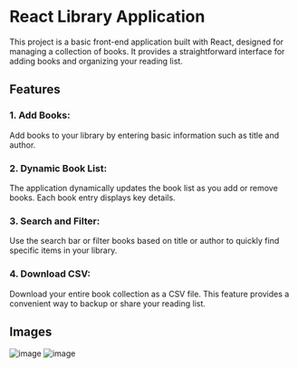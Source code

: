 # React Library Application 

This project is a basic front-end application built with React, designed for managing a collection of books. It provides a straightforward interface for adding books and organizing your reading list.

## Features

### 1. Add Books:
Add books to your library by entering basic information such as title and author.

### 2. Dynamic Book List:
The application dynamically updates the book list as you add or remove books. Each book entry displays key details.

### 3. Search and Filter:
Use the search bar or filter books based on title or author to quickly find specific items in your library.

### 4. Download CSV:
Download your entire book collection as a CSV file. This feature provides a convenient way to backup or share your reading list.

## Images

![image](https://github.com/Nidala96/Libreria-front-end/assets/121960989/06878a41-46ac-4040-8ae6-7ee7b764a422)
![image](https://github.com/Nidala96/Libreria-front-end/assets/121960989/9f7f5a0f-375d-4573-9f62-3ecf19bf243b)




